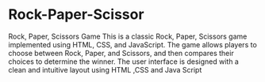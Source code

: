 # Rock-Paper-Scissor
Rock, Paper, Scissors Game This is a classic Rock, Paper, Scissors game implemented using HTML, CSS, and JavaScript. The game allows players to choose between Rock, Paper, and Scissors, and then compares their choices to determine the winner. The user interface is designed with a clean and intuitive layout using HTML ,CSS and Java Script
